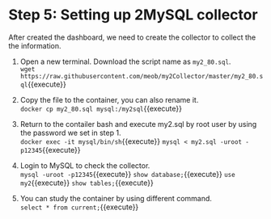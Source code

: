 # Step 5: Setting up 2MySQL collector
After created the dashboard, we need to create the collector to collect the the information.

1. Open a new terminal. Download the script name as `my2_80.sql`.<br>
`wget https://raw.githubusercontent.com/meob/my2Collector/master/my2_80.sql`{{execute}}

2. Copy the file to the container, you can also rename it.<br>
`docker cp my2_80.sql mysql:/my2sql`{{execute}}

3. Return to the contailer bash and execute my2.sql by root user by using the password we set in step 1.<br>
`docker exec -it mysql/bin/sh`{{execute}}
`mysql < my2.sql -uroot -p12345`{{execute}}

4. Login to MySQL to check the collector.<br>
`mysql -uroot -p12345`{{execute}}
`show database;`{{execute}}
`use my2`{{execute}}
`show tables;`{{execute}}

5. You can study the container by using different command.<br>
`select * from current;`{{execute}}
